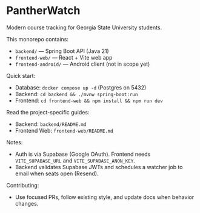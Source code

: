﻿# PantherWatch

Modern course tracking for Georgia State University students.

This monorepo contains:
- `backend/` — Spring Boot API (Java 21)
- `frontend-web/` — React + Vite web app
- `frontend-android/` — Android client (not in scope yet)

Quick start:
- Database: `docker compose up -d` (Postgres on 5432)
- Backend: `cd backend && ./mvnw spring-boot:run`
- Frontend: `cd frontend-web && npm install && npm run dev`

Read the project-specific guides:
- Backend: `backend/README.md`
- Frontend Web: `frontend-web/README.md`

Notes:
- Auth is via Supabase (Google OAuth). Frontend needs `VITE_SUPABASE_URL` and `VITE_SUPABASE_ANON_KEY`.
- Backend validates Supabase JWTs and schedules a watcher job to email when seats open (Resend).

Contributing:
- Use focused PRs, follow existing style, and update docs when behavior changes.